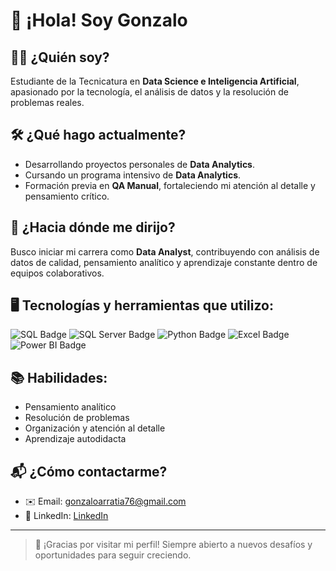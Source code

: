# 👋 ¡Hola! Soy Gonzalo

## 🙋‍♂️ ¿Quién soy?
Estudiante de la Tecnicatura en **Data Science e Inteligencia Artificial**, apasionado por la tecnología, el análisis de datos y la resolución de problemas reales.

## 🛠️ ¿Qué hago actualmente?
- Desarrollando proyectos personales de **Data Analytics**.
- Cursando un programa intensivo de **Data Analytics**.
- Formación previa en **QA Manual**, fortaleciendo mi atención al detalle y pensamiento crítico.

## 🎯 ¿Hacia dónde me dirijo?
Busco iniciar mi carrera como **Data Analyst**, contribuyendo con análisis de datos de calidad, pensamiento analítico y aprendizaje constante dentro de equipos colaborativos.

## 🖥️ Tecnologías y herramientas que utilizo:
<div align="left">
  <img src="https://img.shields.io/badge/SQL-025E8C?style=for-the-badge&logo=postgresql&logoColor=white" alt="SQL Badge"/>
  <img src="https://img.shields.io/badge/SQL%20Server-CC2927?style=for-the-badge&logo=microsoftsqlserver&logoColor=white" alt="SQL Server Badge"/>
  <img src="https://img.shields.io/badge/Python-3776AB?style=for-the-badge&logo=python&logoColor=white" alt="Python Badge"/>
  <img src="https://img.shields.io/badge/Excel-217346?style=for-the-badge&logo=microsoft-excel&logoColor=white" alt="Excel Badge"/>
  <img src="https://img.shields.io/badge/Power%20BI-F2C811?style=for-the-badge&logo=power-bi&logoColor=black" alt="Power BI Badge"/>
</div>

## 📚 Habilidades:
- Pensamiento analítico
- Resolución de problemas
- Organización y atención al detalle
- Aprendizaje autodidacta

## 📬 ¿Cómo contactarme?
- ✉️ Email: [gonzaloarratia76@gmail.com](mailto:gonzaloarratia76@gmail.com)
- 💼 LinkedIn: [LinkedIn](https://www.linkedin.com/in/gonzaloarratia)

---

> 🚀 ¡Gracias por visitar mi perfil! Siempre abierto a nuevos desafíos y oportunidades para seguir creciendo.



<!--
**gonzarratia/gonzarratia** is a ✨ _special_ ✨ repository because its `README.md` (this file) appears on your GitHub profile.

Here are some ideas to get you started:

- 🔭 I’m currently working on ...
- 🌱 I’m currently learning ...
- 👯 I’m looking to collaborate on ...
- 🤔 I’m looking for help with ...
- 💬 Ask me about ...
- 📫 How to reach me: ...
- 😄 Pronouns: ...
- ⚡ Fun fact: ...
-->
